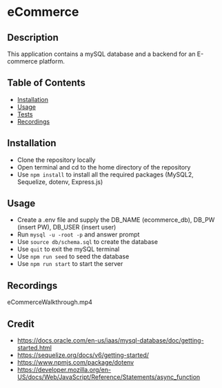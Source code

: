 # eCommerce

## Description 
This application contains a mySQL database and a backend for an E-commerce platform. 
## Table of Contents 
- [Installation](#Installation)
- [Usage](#Usage)
- [Tests](#Tests)
- [Recordings](#Recordings)

## Installation
- Clone the repository locally
- Open terminal and cd to the home directory of the repository
- Use `npm install` to install all the required packages (MySQL2, Sequelize, dotenv, Express.js)
## Usage 
- Create a .env file and supply the DB_NAME (ecommerce_db), DB_PW (insert PW), DB_USER (insert user)
- Run `mysql -u -root -p` and answer prompt
- Use `source db/schema.sql` to create the database
- Use `quit` to exit the mySQL terminal
- Use `npm run seed` to seed the database
- Use `npm run start` to start the server
## Recordings 
eCommerceWalkthrough.mp4
## Credit
- https://docs.oracle.com/en-us/iaas/mysql-database/doc/getting-started.html 
- https://sequelize.org/docs/v6/getting-started/ 
- https://www.npmjs.com/package/dotenv 
- https://developer.mozilla.org/en-US/docs/Web/JavaScript/Reference/Statements/async_function 
